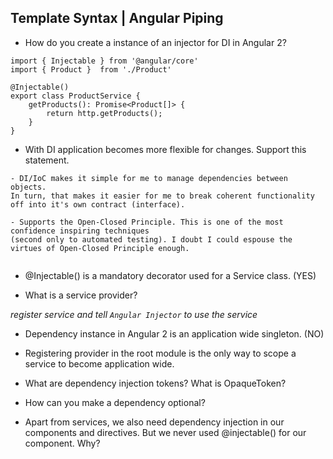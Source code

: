 Template Syntax | Angular Piping
--------------------------------

* How do you create a instance of an injector for DI in Angular 2?

```
import { Injectable } from '@angular/core'
import { Product }  from './Product'

@Injectable()
export class ProductService {
    getProducts(): Promise<Product[]> {
        return http.getProducts();
    }
}

```

* With DI application becomes more flexible for changes. Support this statement.

```
- DI/IoC makes it simple for me to manage dependencies between objects. 
In turn, that makes it easier for me to break coherent functionality off into it's own contract (interface).

- Supports the Open-Closed Principle. This is one of the most confidence inspiring techniques 
(second only to automated testing). I doubt I could espouse the virtues of Open-Closed Principle enough.


```

* @Injectable() is a mandatory decorator used for  a Service class. (YES)

* What is a service provider?

_register service and tell `Angular Injector` to use the service_
 
* Dependency instance in Angular 2 is an application wide singleton. (NO)

* Registering provider in the root module is the only way to scope a service to become application wide.

* What are dependency injection tokens? What is OpaqueToken?

* How can you make a dependency optional?

* Apart from services, we also need dependency injection in our components and directives. 
But we never used @injectable() for our component. Why?
